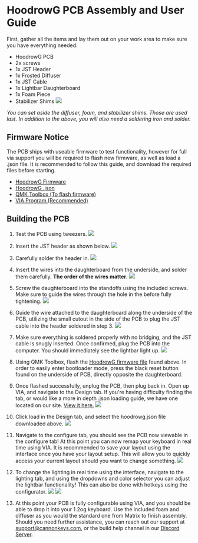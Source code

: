 ﻿# HoodrowG PCB Assembly and User Guide
First, gather all the items and lay them out on your work area to make sure you have everything needed:

 - HoodrowG PCB
 - 2x screws
 - 1x JST Header
 - 1x Frosted Diffuser
 - 1x JST Cable
 - 1x Lightbar Daughterboard
 - 1x Foam Piece
 - Stabilizer Shims
![](..images/hoodrowg/01-bom.jpg)

*You can set aside the diffuser, foam, and stabilizer shims. Those are used last. In addition to the above, you will also need a soldering iron and solder.*

## Firmware Notice
The PCB ships with useable firmware to test functionality, however for full via support you will be required to flash new firmware, as well as load a .json file. It is recommended to follow this guide, and download the required files before starting.

 - [HoodrowG Firmware](assets/cannonkeys_hoodrowg_via.hex)
 - [HoodrowG .json](assets/hoodrowg.json)
 - [QMK Toolbox (To flash firmware)](https://github.com/qmk/qmk_toolbox/releases)
 - [VIA Program (Recommended)](https://github.com/the-via/releases/releases/tag/v1.3.1)

## Building the PCB

 1. Test the PCB using tweezers.
 ![](..images/hoodrowg/02-test.jpg)

2. Insert the JST header as shown below.
![](..images/hoodrowg/03-jst-insert.jpg)

3. Carefully solder the header in.
![](..images/hoodrowg/04-jst-solder.jpg)

4. Insert the wires into the daughterboard from the underside, and solder them carefully. **The order of the wires matter.**
![](..images/hoodrowg/05-wire-solder.jpg)

5. Screw the daughterboard into the standoffs using the included screws. Make sure to guide the wires through the hole in the before fully tightening.
![](..images/hoodrowg/06-screw-in.jpg)

6. Guide the wire attached to the daughterboard along the underside of the PCB, utilizing the small cutout in the side of the PCB to plug the JST cable into the header soldered in step 3.
![](..images/hoodrowg/07-plug-jst.jpg)

7. Make sure everything is soldered properly with no bridging, and the JST cable is snugly inserted. Once confirmed, plug the PCB into the computer. You should immediately see the lightbar light up.
![](..images/hoodrowg/08-connect-to-pc.jpg) 

 8. Using QMK Toolbox, flash the [HoodrowG firmware file](assets/cannonkeys_hoodrowg_via.hex) found above. In order to easily enter bootloader mode, press the black reset button found on the underside of PCB, directly opposite the daughterboard.

8. Once flashed successfully, unplug the PCB, then plug back in. Open up VIA, and navigate to the Design tab. If you're having difficulty finding the tab, or would like a more in depth .json loading guide, we have one located on our site. [View it here.](https://docs.cannonkeys.com/via-json-loading/)
![](..images/hoodrowg/09-open-via.jpg)

9. Click load in the Design tab, and select the hoodrowg.json file downloaded above.
![](..images/hoodrowg/10-load-json.jpg)

10. Navigate to the configure tab, you should see the PCB now viewable in the configure tab! At this point you can now remap your keyboard in real time using VIA. It is recommended to save your layout using the interface once you have your layout setup. This will allow you to quickly access your current layout should you want to change something.
![](..images/hoodrowg/11-configure.jpg)

11. To change the lighting in real time using the interface, navigate to the lighting tab, and using the dropdowns and color selector you can adjust the lightbar functionality! This can also be done with hotkeys using the configurator. 
![](..images/hoodrowg/12-lighting.jpg)
![](..images/hoodrowg/13-real-time-light.gif)

13. At this point your PCB is fully configurable using VIA, and you should be able to drop it into your 1.2og keyboard. Use the included foam and diffuser as you would the standard one from Matrix to finish assembly.  Should you need further assistance, you can reach out our support at support@cannonkeys.com, or the build help channel in our [Discord Server](https://discord.gg/Jm3sN7N6SN).
